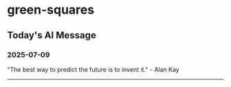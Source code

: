 # green-squares

## Today's AI Message

### 2025-07-09

"The best way to predict the future is to invent it." - Alan Kay

------
